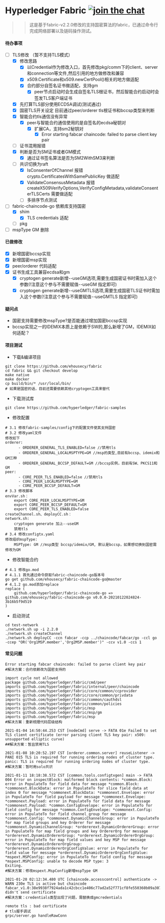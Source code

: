 # Hyperledger Fabric [![join the chat][rocketchat-image]][rocketchat-url]

[rocketchat-url]: https://chat.hyperledger.org/channel/fabric
[rocketchat-image]: https://open.rocket.chat/images/join-chat.svg

>> 这是基于fabric-v2.2.0修改的支持国密算法的fabric，已通过命令行完成网络部署以及链码操作测试。

#### 待办事项

- [ ] TLS修改 （暂不支持TLS模式）
  - [x] 修改思路
    - [x] 以Credential作为修改入口，首先修改pkg/comm下的client、server和connection等文件,然后引用的地方做修改和兼容
    - [x] x509.Certificate和x509.newCertPool()相关的地方做适配
    - [x] 合约部分自签名证书做适配，支持gm
      - [x] peer节点启动时会生成自签名TLS根证书，然后智能合约启动时会签发TLS客户端证书
  - [x] 先打算TLS部分使用ECDSA调试(测试通过)
  - [x] 国密TLS开关设定 目前通过peer/orderer tls根证书和bccsp类型来判断
  - [x] 智能合约tls通信没有异常
    - [x] peer与智能合约通信使用的是自签名的ecdsa秘钥对
       - [x] 扩展CA，支持sm2秘钥对
          - [x] Error starting fabcar chaincode: failed to parse client key pair
  - [ ] 证书混用报错
  - [x] 判断是否为SM证书或者GM模式
    - [x] 通过证书签名算法是否为SM2WithSM3来判断
  - [ ] 共识切换为raft
     - [x] IsConsenterOfChannel 报错 crypto.CertificatesWithSamePublicKey 做适配
     - [x] ValidateConsensusMetadata 报错 createX509VerifyOptions,VerifyConfigMetadata,validateConsenterTLSCerts 需要做适配
     - [ ] 多排序节点测试 
- [ ] fabric-chaincode-go 依赖库支持国密
  - [x] shim
    - [x] TLS credentials 适配
  - [ ] pkg
- [ ] mspType GM 删除

#### 已做修改

- [x] 新增国密bccsp实现
- [x] 新增国密msp实现
- [x] peer/orderer 代码适配
- [x] 证书生成工具兼容ecdsa和gm
  - [x] cryptogen generate新增--useGM选项,需要生成国密证书时需加入这个参数(!注意这个参与不需要赋值--useGM 指定即可)
  - [x] cryptogen generate新增--useGMTLS选项,需要生成国密TLS证书时需加入这个参数(!注意这个参与不需要赋值--useGMTLS 指定即可)

#### 疑问点
- 国密支持需要修改mspType?是否能通过增加国密bccsp实现
- bccsp实现之一的IDEMIX本质上是依赖于SW的,那么新增了GM，IDEMIX如何适配？
#### 项目测试

- 下载&编译项目
```
git clone https://github.com/ehousecy/fabric
cd fabric && git checkout develop
make native
make docker
cp build/bin/* /usr/local/bin/
# 如果是国密的话，目前还需要依赖其他cryptogen工具来替代
```
- 下载测试库
```
git clone https://github.com/hyperledger/fabric-samples
```
- 修改配置
```
# 3.1 修改fabric-samples/config下的配置文件使其支持国密
# 3.2 修改yaml文件
修改如下
orderer:  
      - ORDERER_GENERAL_TLS_ENABLED=false //禁用tls
      - ORDERER_GENERAL_LOCALMSPTYPE=GM //msp的类型,目前有bccsp、idemix和GM三种
      - ORDERER_GENERAL_BCCSP_DEFAULT=GM //bccsp实例，目前有SW、PKCS11和GM
peer:
      - CORE_PEER_TLS_ENABLED=false //禁用tls
      - CORE_PEER_LOCALMSPTYPE=GM
      - CORE_PEER_BCCSP_DEFAULT=GM           
# 3.3 修改脚本
envVar.sh：
    export CORE_PEER_LOCALMSPTYPE=GM
    export CORE_PEER_BCCSP_DEFAULT=GM
    export CORE_PEER_TLS_ENABLED=false
createChannel.sh、deployCC.sh：
network.sh:
    cryptogen generate 加上--useGM
    禁用tls  
# 3.4 修改configtx.yaml
修改组织mspType:
    MSPType: GM //msp类型 bccsp/idemix/GM, 默认是bccsp，如果想切换到国密需修改为GM            
```

- 修改智能合约
```
# 4.1 修改go.mod
# 4.1.1 首先通过命令获取fabric-chaincode-go版本号
go get github.com/ehousecy/fabric-chaincode-go@master
# 4.1.2 go.mod添加replace
replace (
	github.com/hyperledger/fabric-chaincode-go => github.com/ehousecy/fabric-chaincode-go v0.0.0-20210122024824-3b16b5f9d519
)
```

- 启动测试
```
cd test-network
./network.sh up -i 2.2.0
./network.sh createChannel
./network.sh deployCC -ccn fabcar -ccp ../chaincode/fabcar/go -ccl go -ccep "OR('Org1MSP.member','Org2MSP.member')" -ccv v1.0 -ccs 1
```

#### 常见问题

```
Error starting fabcar chaincode: failed to parse client key pair
#解决方案：合约依赖改为国密支持的
```
```
import cycle not allowed
package github.com/hyperledger/fabric/cmd/peer
imports github.com/hyperledger/fabric/internal/peer/chaincode
imports github.com/hyperledger/fabric/core/common/ccprovider
imports github.com/hyperledger/fabric/core/common/privdata
imports github.com/hyperledger/fabric/common/cauthdsl
imports github.com/hyperledger/fabric/common/policies
imports github.com/hyperledger/fabric/msp
imports github.com/hyperledger/fabric/msp/gm
imports github.com/hyperledger/fabric/msp
#解决方案：重新梳理代码层级结构
```
```
2021-01-04 14:50:44.253 CST [nodeCmd] serve -> FATA 01e Failed to set TLS client certificate (error parsing client TLS key pair: x509: unsupported elliptic curve)
##解决方案：暂且禁用TLS
```
```
2021-01-08 10:20:52.197 CST [orderer.common.server] reuseListener -> PANI 015 TLS is required for running ordering nodes of cluster type.
panic: TLS is required for running ordering nodes of cluster type.
#解决方案：暂时用solo共识
```
```
2021-01-11 18:18:38.572 CST [common.tools.configtxgen] main -> FATA 004 Error on inspectBlock: malformed block contents: *common.Block: error in PopulateTo for field data for message *common.Block: *commonext.BlockData: error in PopulateTo for slice field data at index 0 for message *commonext.BlockData: *commonext.Envelope: error in PopulateTo for field payload for message *commonext.Envelope: *commonext.Payload: error in PopulateTo for field data for message *commonext.Payload: *common.ConfigEnvelope: error in PopulateTo for field config for message *common.ConfigEnvelope: *commonext.Config: error in PopulateTo for field channel_group for message *commonext.Config: *commonext.DynamicChannelGroup: error in PopulateTo for map field groups and key Orderer for message *commonext.DynamicChannelGroup: *ordererext.DynamicOrdererGroup: error in PopulateTo for map field groups and key OrdererOrg for message *ordererext.DynamicOrdererGroup: *ordererext.DynamicOrdererOrgGroup: error in PopulateTo for map field values and key MSP for message *ordererext.DynamicOrdererOrgGroup: *ordererext.DynamicOrdererOrgConfigValue: error in PopulateTo for field value for message *ordererext.DynamicOrdererOrgConfigValue: *mspext.MSPConfig: error in PopulateTo for field config for message *mspext.MSPConfig: unable to decode MSP type: 3
Exiting.
#解决方案：修改mspext.MspConfig新增mspType GM
```
```
2021-01-20 02:12:34.480 UTC [chaincode.accesscontrol] authenticate -> WARN 230e TLS is active but chaincode fabcar_v1.0:38e9938f7924ada1c42cbcc1e406c77ad2a52f771cf8fe550360b09a307d17f3 didn't send certificate
#解决方案：credentials类型出现了问题，需替换成gmcredentials
```

```
remote tls : bad certificate
# tls握手调试
grpc/server.go handleRawConn
```